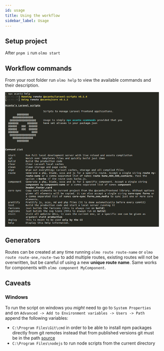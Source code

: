 ```yaml
---
id: usage
title: Using the workflow
sidebar_label: Usage
---
```


## Setup project

After `pnpm i` run `olmo start`

## Workflow commands

From your root folder run `olmo help` to view the available commands and their description.

![laravel-scripts-help](../static/img/screenshots/laravel-scripts-help-20201022.jpg)

## Generators

Routes can be created at any time running `olmo route route-name` or `olmo route route-one,route-two` to add multiple routes, existing routes will not be overwritten, but be careful of using a new **unique route name**. Same works for components with `olmo component MyComponent`.

## Caveats

### Windows

To run the script on windows you _might_ need to go to `System Properties` and on `Advanced -> Add to Environment variables -> Users -> Path` append the following variables:

- `C:\Program Files\Git\cmd` in order to be able to install npm packages directly from git remotes instead that from published versions git must be in the path [source](https://stackoverflow.com/a/44389219)
- `C:\Program Files\nodejs` to run node scripts from the current directory

